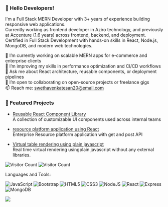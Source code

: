 ### 👋 Hello Developers!

I'm a Full Stack MERN Developer with 3+ years of experience building responsive web applications.  
Currently working as frontend developer in Aziro technology, and previously at Accenture (1.6 years) across frontend, backend, and deployment.  
Certified in Full Stack Development with hands-on skills in React, Node.js, MongoDB, and modern web technologies.


🔭 I’m currently working on scalable MERN apps for e-commerce and enterprise clients  
🌱 I’m improving my skills in performance optimization and CI/CD workflows  
💬 Ask me about React architecture, reusable components, or deployment pipelines  
👯 I’m open to collaborating on open-source projects or freelance gigs  
📫 Reach me: swethavenkatesan20@email.com  



### 🚀 Featured Projects

- [Reusable React Component Library](https://github.com/Swethavenkatesan20/AntD_Timeline_Component.git)  
  A collection of customizable UI components used across internal teams

- [resource platform application using React](https://github.com/Swethavenkatesan20/Resource_platform.git)  
  Enterprise Resource platform application with get and post API

- [Virtual table rendering using plain javascript](https://github.com/Swethavenkatesan20/Virtual_Rendering_table_JavaScript.git)  
  Real time virtual rendering usingplain javascript without any external libraries. 




![Visitor Count](https://profile-counter.glitch.me/swethavenkatesan20/count.svg)
![Visitor Count](https://profile-counter.glitch.me/swethavenkatesan20/count.svg)



Languages and Tools: 


<img alt="JavaScript" src="https://img.shields.io/badge/javascript-%23F24E1E.svg?style=flat-square&logo=javascript&logoColor=white"/> <img alt="Bootstrap" src="https://img.shields.io/badge/bootstrap-%23563D7C.svg?style=flat-square&logo=bootstrap&logoColor=white"/> <img alt="HTML5" src="https://img.shields.io/badge/html5-%23E34F26.svg?style=flat-square&logo=html5&logoColor=white"/> <img alt="CSS3" src="https://img.shields.io/badge/css3-%231572B6.svg?style=flat-square&logo=css3&logoColor=white"/>
<img alt="NodeJS" src="https://img.shields.io/badge/node.js-%2343853D.svg?style=flat-square&logo=node-dot-js&logoColor=white"/> <img alt="React" src="https://img.shields.io/badge/react-%2320232a.svg?style=flat-square&logo=react&logoColor=%2361DAFB"/> <img alt="Express" src="https://img.shields.io/badge/express-%2300f.svg?style=flat-square&logo=express&logoColor=white"/> <img alt="MongoDB" src ="https://img.shields.io/badge/MongoDB-%234ea94b.svg?style=flat-square&logo=mongodb&logoColor=white"/>

![](https://activity-graph.herokuapp.com/graph?username=swethavenkatesan20&theme=react-dark&area=true)
<!--
**Aakashdeveloper/Aakashdeveloper** is a ✨ _special_ ✨ repository because its `README.md` (this file) appears on your GitHub profile.

Here are some ideas to get you started:

- 🔭 I’m currently working on ...
- 🌱 I’m currently learning ...
- 👯 I’m looking to collaborate on ...
- 🤔 I’m looking for help with ...
- 💬 Ask me about ...
- 📫 How to reach me: ...
- 😄 Pronouns: ...
- ⚡ Fun fact: .....

-->
